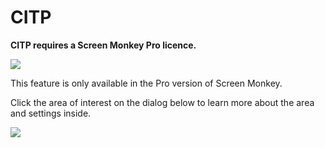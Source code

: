# CITP

**CITP requires a Screen Monkey Pro licence.**

![](../../../images/Noteimage.png)

This feature is only available in the Pro version of Screen Monkey.

Click the area of interest on the dialog below to learn more about the area and settings inside.

![](../../../images/BlankSettings.png)